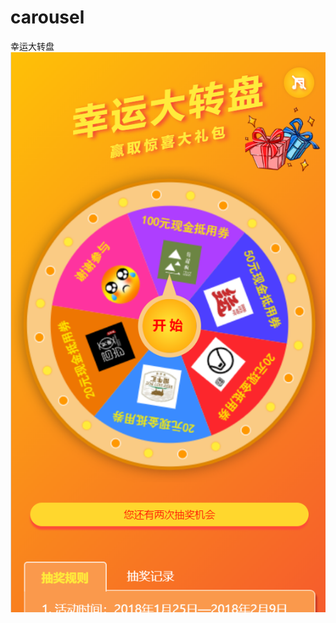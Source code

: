 # carousel
幸运大转盘
![Image text](https://raw.githubusercontent.com/Lsuihua/carousel/master/imgs/carousel.png)
